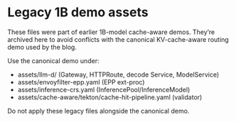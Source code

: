 # Legacy 1B demo assets

These files were part of earlier 1B-model cache-aware demos. They’re archived here to avoid
conflicts with the canonical KV-cache-aware routing demo used by the blog.

Use the canonical demo under:
- assets/llm-d/ (Gateway, HTTPRoute, decode Service, ModelService)
- assets/envoyfilter-epp.yaml (EPP ext-proc)
- assets/inference-crs.yaml (InferencePool/InferenceModel)
- assets/cache-aware/tekton/cache-hit-pipeline.yaml (validator)

Do not apply these legacy files alongside the canonical demo.


